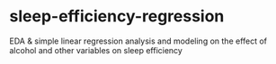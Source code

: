 # sleep-efficiency-regression
EDA &amp; simple linear regression analysis and modeling on the effect of alcohol and other variables on sleep efficiency

